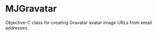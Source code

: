 MJGravatar
==========

Objective-C class for creating Gravatar avatar image URLs from email addresses.
